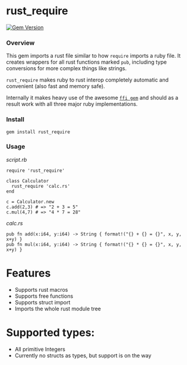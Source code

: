 # rust_require
[![Gem Version](https://badge.fury.io/rb/rust_require.svg)](http://badge.fury.io/rb/rust_require)

### Overview
This gem imports a rust file similar to how ```require``` imports a ruby file. It creates wrappers for all rust functions marked ```pub```, including type conversions for more complex things like strings.

```rust_require``` makes ruby to rust interop completely automatic and convenient (also fast and memory safe).

Internally it makes heavy use of the awesome [```ffi gem```](https://github.com/ffi/ffi/) and should as a result work with all three major ruby implementations.

### Install
    gem install rust_require

### Usage
*script.rb*

    require 'rust_require'
    
    class Calculator
      rust_require 'calc.rs'
    end
    
    c = Calculator.new
    c.add(2,3) # => "2 + 3 = 5"
    c.mul(4,7) # => "4 * 7 = 28"

*calc.rs*

    pub fn add(x:i64, y:i64) -> String { format!("{} + {} = {}", x, y, x+y) }
    pub fn mul(x:i64, y:i64) -> String { format!("{} * {} = {}", x, y, x+y) }

# Features

- Supports rust macros
- Supports free functions
- Supports struct import
- Imports the whole rust module tree

# Supported types:

- All primitive Integers
- Currently no structs as types, but support is on the way
